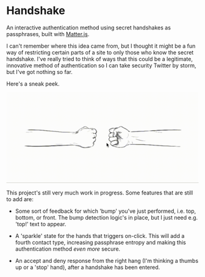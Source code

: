# Handshake

An interactive authentication method using secret handshakes as passphrases, built with [Matter.js](https://brm.io/matter-js/).

I can't remember where this idea came from, but I thought it might be a fun way of restricting certain parts of a site to only those who know the secret handshake. I've really tried to think of ways that this could be a legitimate, innovative method of authentication so I can take security Twitter by storm, but I've got nothing so far.

Here's a sneak peek.

![Handshake demo](https://raw.githubusercontent.com/egargan/handshake/main/readme-demo.gif)

This project's still very much work in progress. Some features that are still to add are:

* Some sort of feedback for which 'bump' you've just performed, i.e. top, bottom, or front. The bump detection logic's in place, but I just need e.g. 'top!' text to appear.

* A 'sparkle' state for the hands that triggers on-click. This will add a fourth contact type, increasing passphrase entropy and making this authentication method _even more_ secure.

* An accept and deny response from the right hang (I'm thinking a thumbs up or a 'stop' hand), after a handshake has been entered.
